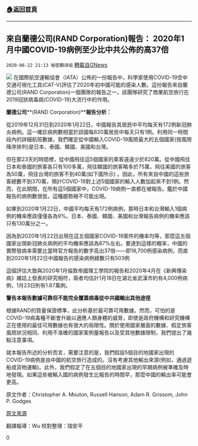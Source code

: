 ###  [:house:返回首頁](https://github.com/ourhimalayas/txt)
---

## 來自蘭德公司(RAND Corporation)報告： 2020年1月中國COVID-19病例至少比中共公佈的高37倍
`2020-06-22 21:13 秘密翻译组` [轉載自GNews](https://gnews.org/zh-hant/242554/)

![](https://s3.amazonaws.com/gnews-media-offload/wp-content/uploads/2020/01/16100102/11-1-4-1.png)
在國際航空運輸協會（IATA）公佈的一份報告中，科學家使用COVID-19空中交通可視化工具(CAT-V)評估了2020年初中國可能的感染人數。這份報告來自蘭德公司(RAND Corporation)一個團隊的報告之一，該團隊研究了商業航空旅行在2019冠狀病毒病(COVID-19)大流行中的作用。

**蘭德公司****(RAND Corporation)****報告分析：**

從2019年12月31日到2020年1月22日，中國報告其居民中平均每天有172例新冠肺炎病例。這一確診病例數相當於該國每820萬居民中每天只有1例。利用同一時間段內的詳細航班數據，我們確定從中國輸入COVID-19風險最大的五個國家(按風險降序排列)是日本、泰國、韓國、美國和台灣。

但在那23天的時間裡，從中國飛往這5個國家的乘客遠遠少於820萬。從中國飛往日本和泰國的旅客各只有100多萬，飛往韓國的旅客略多於75萬，飛往美國的旅客為50萬，飛往台灣的旅客不到40萬(如下圖所示) 。因此，所有來自中國的這些旅客總數不到370萬，預計COVID-19對上述5個國家的輸入人數加起來不到1例。然而，在此期間，在所有這5個國家中，COVID-19病例一直都在被報告。鑑於中國報告的病例數很低，這種趨勢極不可能出現。

如果到2020年1月22日，中國平均每天有172例病例，那時日本和台灣輸入1個病例的機率應該僅僅各為9%。日本、泰國、韓國、美國和台灣報告病例的機率應該只有130萬分之一。

因為到2020年1月22日出現在這五個國家COVID-19案件的機率均等，那麼這五個國家出現新冠肺炎病例的平均機率應該為87%左右。要達到這樣的概率，中國的實際發病率需要比當時官方報告的數字高出37倍——即18,700例感染病例，而直到2020年1月22日中國報告的感染病例總數只有503例

這個評估大致與2020年1月倫敦帝國理工學院的報告和2020年4月在《新興傳染病》雜誌上發表的研究相符，兩者均估計1月18日在湖北省武漢市約有4,000例病例，1月23日則有1.87萬例。

**警告本報告數據可靠但不能完全覆蓋病毒從中共國輸出其他途徑**

根據RAND的質量保證標準，此分析基於最可靠可用數據。然而，可怕的是COVID-19病毒種不斷會升級以適應人類身體的威脅，即使是政府機構和研究機構正在使用的最佳可用數據也有很大的局限性。關於使用國家層面的數據、假定旅客風險狀況相同、利用不准確的國家案例量報告以及受其他數據限制，我們提出了幾點注意事項。

就本報告所述的分析而言，需要注意的是，我們假設5個目的地國家出現的COVID-19病例是由中國的航空旅行造成的。沒有考慮其他輸出來源(例如，通過遊船或貨物運輸)。此外，我們假定了在五個目的地國家出現的早期病例被準確及時地發現。如果這些被輸入國的病例發生比報告的時間早，那麼中國的輸出率可能會更高。

原文作者：Christopher A. Mouton, Russell Hanson, Adam R. Grissom, John P. Godges

[原文來源](https://www.rand.org/pubs/research_reports/RRA248-3.html)

翻譯報導：Wu
校對整理：瑞安平

0
